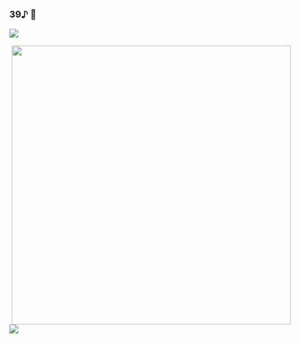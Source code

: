 ### 39♪ 👋




<img src="https://github-readme-stats.vercel.app/api/top-langs/?username=Regulus0811&layout=compact"><br> 

<picture> <img align="right" src="(https://github.com/Regulus0811/Regulus0811/assets/121006576/a133eafb-c692-4789-bc75-1132ded256d1.gif" width=500px> </picture>

<br>

<img src="https://github-readme-stats.vercel.app/api?username=Regulus0811&show_icons=true">

<!--
**Regulus0811/Regulus0811** is a ✨ _special_ ✨ repository because its `README.md` (this file) appears on your GitHub profile.

Here are some ideas to get you started:

- 🔭 I’m currently working on ...
- 🌱 I’m currently learning ...
- 👯 I’m looking to collaborate on ...
- 🤔 I’m looking for help with ...
- 💬 Ask me about ...
- 📫 How to reach me: ...
- 😄 Pronouns: ...
- ⚡ Fun fact: ...
-->
